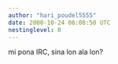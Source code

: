 ```yaml
---
author: "hari_poudel5555"
date: 2008-10-24 06:08:50 UTC
nestinglevel: 0
---
```

mi pona IRC, sina lon ala lon?